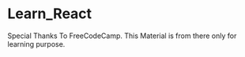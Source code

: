 # Learn_React

Special Thanks To FreeCodeCamp.
This Material is from there only for learning purpose.
